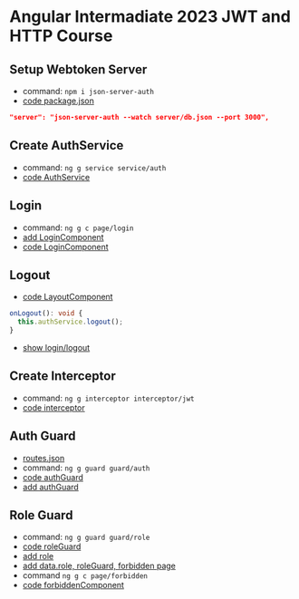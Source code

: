 # Angular Intermadiate 2023 JWT and HTTP Course

## Setup Webtoken Server
- command: `npm i json-server-auth`
- [code package.json](package.json)
```json
"server": "json-server-auth --watch server/db.json --port 3000",
```

## Create AuthService
- command: `ng g service service/auth`
- [code AuthService](src\app\service\auth.service.ts)

## Login
- command: `ng g c page/login`
- [add LoginComponent](src/app/app.routes.ts)
- [code LoginComponent](src\app\page\login\login.component.ts)

## Logout
- [code LayoutComponent](src\app\common\layout\layout.component.ts)
```typescript
onLogout(): void {
  this.authService.logout();
}
```
- [show login/logout](src\app\common\layout\layout.component.html)

## Create Interceptor
- command: `ng g interceptor interceptor/jwt`
- [code interceptor](src\app\interceptor\jwt.interceptor.ts)
  
## Auth Guard
- [routes.json](server/routes.json)
- command: `ng g guard guard/auth`
- [code authGuard](src/app/guard/auth.guard.ts)
- [add authGuard](src/app/app.routes.ts)

## Role Guard
- command: `ng g guard guard/role`
- [code roleGuard](src/app/guard/role.guard.ts)
- [add role](src/app/model/user.ts)
- [add data.role, roleGuard, forbidden page](src/app/app.routes.ts)
- command `ng g c page/forbidden`
- [code forbiddenComponent](src/app/page/forbidden/forbidden.component.html)
